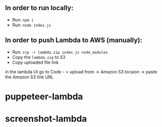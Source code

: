 ## In order to run locally:

- Run: `npm i`
- Run: `node index.js`

## In order to push Lambda to AWS (manually):

- Run: `zip -r lambda.zip index.js node_modules`
- Copy the `lambda.zip` to S3 
- Copy uploaded file link

in the lambda UI go to
Code - > upload from -> Amazon S3 locaion -> paste the Amazon S3 link URL
# puppeteer-lambda
# screenshot-lambda
